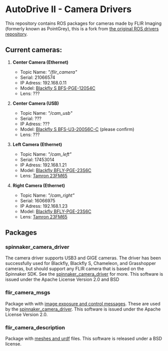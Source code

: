 # AutoDrive II - Camera Drivers

This repository contains ROS packages for cameras made by FLIR Imaging (formerly known as PointGrey), this is a fork from [the original ROS drivers repository](https://github.com/ros-drivers/flir_camera_driver).

## Current cameras:
1. **Center Camera (Ethernet)**
   - Topic Name: *"/flir_camera"*
   - Serial: 21066574
   - IP Adress: 192.168.0.11
   - Model: [Blackfly S BFS-PGE-120S4C](https://www.flir.com/products/blackfly-s-gige/?model=BFS-PGE-120S4C-CS&vertical=machine+vision&segment=iis)
   - Lens: ???

2. **Center Camera (USB)**
   - Topic Name: *"/cam_usb"*
   - Serial: ???
   - IP Adress: ???
   - Model: [Blackfly S BFS-U3-200S6C-C](https://www.flir.com/products/blackfly-s-usb3/?model=BFS-U3-200S6C-C&vertical=machine+vision&segment=iis) (please confirm)
   - Lens: ???

3. **Left Camera (Ethernet)**
   - Topic Name: *"/cam_left"*
   - Serial: 17453014
   - IP Adress: 192.168.1.21
   - Model: [Blackfly BFLY-PGE-23S6C](https://www.flir.com/products/blackfly-gige/?model=BFLY-PGE-23S6C-C&vertical=machine+vision&segment=iis)
   - Lens: [Tamron 23FM65](https://www.avsupply.com/ITM/1699/23fm65.html)

4. **Right Camera (Ethernet)**
   - Topic Name: *"/cam_right"*
   - Serial: 16066975
   - IP Adress: 192.168.1.23
   - Model: [Blackfly BFLY-PGE-23S6C](https://www.flir.com/products/blackfly-gige/?model=BFLY-PGE-23S6C-C&vertical=machine+vision&segment=iis)
   - Lens: [Tamron 23FM65](https://www.avsupply.com/ITM/1699/23fm65.html)

## Packages

### spinnaker_camera_driver
The camera driver supports USB3 and GIGE cameras. The driver has been
successfully used for Blackfly, Blackfly S, Chameleon, and Grasshopper
cameras, but should support any FLIR camera that is based on the
Spinnaker SDK. See the
[spinnaker_camera_driver](spinnaker_camera_driver/README.md) for more.
This software is issued under the Apache License Version 2.0 and BSD

### flir_camera_msgs
Package with with [image exposure and control messages](flir_camera_msgs/README.md).
These are used by the [spinnaker_camera_driver](spinnaker_camera_driver/README.md).
This software is issued under the Apache License Version 2.0.

### flir_camera_description
Package with [meshes and urdf](flir_camera_description/README.md) files.
This software is released under a BSD license.
